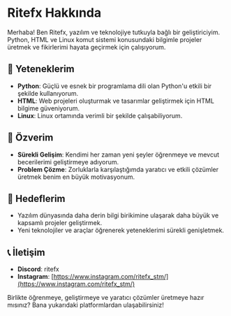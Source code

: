 # Ritefx Hakkında

Merhaba! Ben Ritefx, yazılım ve teknolojiye tutkuyla bağlı bir geliştiriciyim. Python, HTML ve Linux komut sistemi konusundaki bilgimle projeler üretmek ve fikirlerimi hayata geçirmek için çalışıyorum.  

## 🧠 Yeteneklerim  
- **Python**: Güçlü ve esnek bir programlama dili olan Python'u etkili bir şekilde kullanıyorum.  
- **HTML**: Web projeleri oluşturmak ve tasarımlar geliştirmek için HTML bilgime güveniyorum.  
- **Linux**: Linux ortamında verimli bir şekilde çalışabiliyorum.  

## 🌟 Özverim  
- **Sürekli Gelişim**: Kendimi her zaman yeni şeyler öğrenmeye ve mevcut becerilerimi geliştirmeye adıyorum.  
- **Problem Çözme**: Zorluklarla karşılaştığımda yaratıcı ve etkili çözümler üretmek benim en büyük motivasyonum.  

## 🎯 Hedeflerim  
- Yazılım dünyasında daha derin bilgi birikimine ulaşarak daha büyük ve kapsamlı projeler geliştirmek.  
- Yeni teknolojiler ve araçlar öğrenerek yeteneklerimi sürekli genişletmek.  

## 📞 İletişim  
- **Discord**: ritefx  
- **Instagram**: [https://www.instagram.com/ritefx_stm/](https://www.instagram.com/ritefx_stm/)  

Birlikte öğrenmeye, geliştirmeye ve yaratıcı çözümler üretmeye hazır mısınız? Bana yukarıdaki platformlardan ulaşabilirsiniz!  
